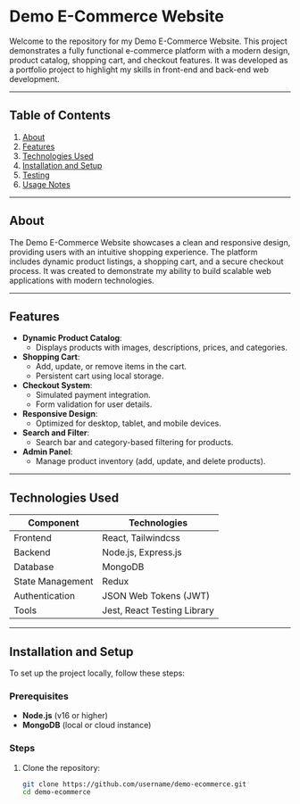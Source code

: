 # Demo E-Commerce Website

Welcome to the repository for my Demo E-Commerce Website. This project demonstrates a fully functional e-commerce platform with a modern design, product catalog, shopping cart, and checkout features. It was developed as a portfolio project to highlight my skills in front-end and back-end web development.

---

## Table of Contents

1. [About](#about)
2. [Features](#features)
3. [Technologies Used](#technologies-used)
4. [Installation and Setup](#installation-and-setup)
5. [Testing](#testing)
6. [Usage Notes](#usage-notes)

---

## About

The Demo E-Commerce Website showcases a clean and responsive design, providing users with an intuitive shopping experience. The platform includes dynamic product listings, a shopping cart, and a secure checkout process. It was created to demonstrate my ability to build scalable web applications with modern technologies.

---

## Features

- **Dynamic Product Catalog**:
  - Displays products with images, descriptions, prices, and categories.
- **Shopping Cart**:
  - Add, update, or remove items in the cart.
  - Persistent cart using local storage.
- **Checkout System**:
  - Simulated payment integration.
  - Form validation for user details.
- **Responsive Design**:
  - Optimized for desktop, tablet, and mobile devices.
- **Search and Filter**:
  - Search bar and category-based filtering for products.
- **Admin Panel**:
  - Manage product inventory (add, update, and delete products).

---

## Technologies Used

| Component        | Technologies                |
| ---------------- | --------------------------- |
| Frontend         | React, Tailwindcss          |
| Backend          | Node.js, Express.js         |
| Database         | MongoDB                     |
| State Management | Redux                       |
| Authentication   | JSON Web Tokens (JWT)       |
| Tools            | Jest, React Testing Library |

---

## Installation and Setup

To set up the project locally, follow these steps:

### Prerequisites

- **Node.js** (v16 or higher)
- **MongoDB** (local or cloud instance)

### Steps

1. Clone the repository:
   ```bash
   git clone https://github.com/username/demo-ecommerce.git
   cd demo-ecommerce
   ```
